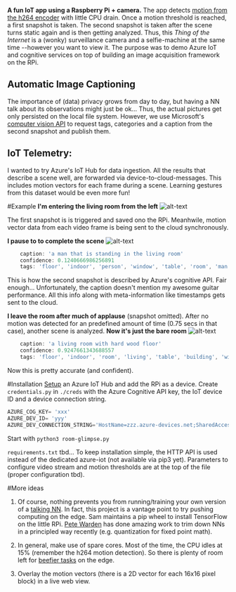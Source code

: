 **A fun IoT app using a Raspberry Pi + camera.**
The app detects [motion from the h264 encoder](http://picamera.readthedocs.io/en/release-1.12/recipes2.html#recording-motion-vector-data) with little CPU drain. Once a motion threshold is reached, a first snapshot is taken. The second snapshot is taken after the scene turns static again and is then getting analyzed. Thus, this _Thing of the Internet_ is a (wonky) surveillance camera and a selfie-machine at the same time --however you want to view it. The purpose was to demo Azure IoT and cognitive services on top of building an image acquisition framework on the RPi.

## Automatic Image Captioning
The importance of (data) privacy grows from day to day, but having a NN talk about its observations might just be ok... Thus, the actual pictures get only persisted on the local file system. However, we use Microsoft's [computer vision API](https://www.microsoft.com/cognitive-services/en-us/computer-vision-api) to request tags, categories and a caption from the second snapshot and publish them.
## IoT Telemetry:
I wanted to try Azure's IoT Hub for data ingestion. All the results that describe a scene well, are forwarded via device-to-cloud-messages. This includes motion vectors for each frame during a scene. Learning gestures from this dataset would be even more fun!

#Example
**I'm entering the living room from the left**
![alt-text](https://raw.githubusercontent.com/ahirner/room-glimpse/master/example_snapshots/2017-02-21T10_52_21.227244_on.jpg)

The first snapshot is is triggered and saved ono the RPi. Meanhwile, motion vector data from each video frame is being sent to the cloud synchronously. 

**I pause to to complete the scene**
![alt-text](https://raw.githubusercontent.com/ahirner/room-glimpse/master/example_snapshots/2017-02-21T10_52_22.553099_off.jpg)

```javascript
    caption: 'a man that is standing in the living room'
    confidence: 0.1240666986256891
    tags: 'floor', 'indoor', 'person', 'window', 'table', 'room', 'man', 'living', 'holding', 'young', 'black', 'standing', 'woman', 'dog', 'kitchen', 'remote', 'playing', 'white'
```
This is how the second snapshot is described by Azure's cognitive API. Fair enough... Unfortunately, the caption doesn't mention my awesome guitar performance. All this info along with meta-information like timestamps gets sent to the cloud.

**I leave the room after much of applause** (snapshot omitted).
After no motion was detected for an predefined amount of time (0.75 secs in that case), another scene is analyzed. 
**Now it's just the bare room**
![alt-text](https://raw.githubusercontent.com/ahirner/room-glimpse/master/example_snapshots/2017-02-21T10_52_24.915270_off.jpg)
```javascript
    caption: 'a living room with hard wood floor'
    confidence: 0.9247661343688557
    tags: 'floor', 'indoor', 'room', 'living', 'table', 'building', 'window', 'wood', 'hard', 'wooden', 'sitting', 'television', 'black', 'furniture', 'kitchen', 'small', 'large', 'open', 'area', 'computer', 'view', 'home', 'white', 'modern', 'door', 'screen', 'desk', 'laptop', 'dog', 'refrigerator', 'bedroom'
```
Now this is pretty accurate (and confident).

#Installation
[Setup](https://azure.microsoft.com/en-us/resources/samples/iot-hub-c-raspberrypi-getstartedkit/) an Azure IoT Hub and add the RPi as a device.
Create `credentials.py` in `./creds` with the Azure Cognitive API key, the IoT device ID and a device connection string.
```python
AZURE_COG_KEY= 'xxx'
AZURE_DEV_ID= 'yyy'
AZURE_DEV_CONNECTION_STRING='HostName=zzz.azure-devices.net;SharedAccessKeyName=zzz;SharedAccessKey=zzz='
```
Start with `python3 room-glimpse.py`

`requirements.txt` tbd... To keep installation simple, the HTTP API is used instead of the dedicated azure-iot (not available via pip3 yet).
Parameters to configure video stream and motion thresholds are at the top of the file (proper configuration tbd).

#More ideas
1) Of course, nothing prevents you from running/training your own version of a [talking NN](https://github.com/tensorflow/models/tree/master/im2txt). In fact, this project is a vantage point to try pushing computing on the edge. Sam maintains a pip wheel to install TensorFlow on the little RPi. [Pete Warden](https://petewarden.com/2016/12/30/rewriting-tensorflow-graphs-with-the-gtt/) has done amazing work to trim down NNs in a principled way recently (e.g. quantization for fixed point math).

2) In general, make use of spare cores. Most of the time, the CPU idles at 15% (remember the h264 motion detection). So there is plenty of room left for [beefier tasks](http://www.pyimagesearch.com/2016/04/18/install-guide-raspberry-pi-3-raspbian-jessie-opencv-3/) on the edge. 

3) Overlay the motion vectors (there is a 2D vector for each 16x16 pixel block) in a live web view.
